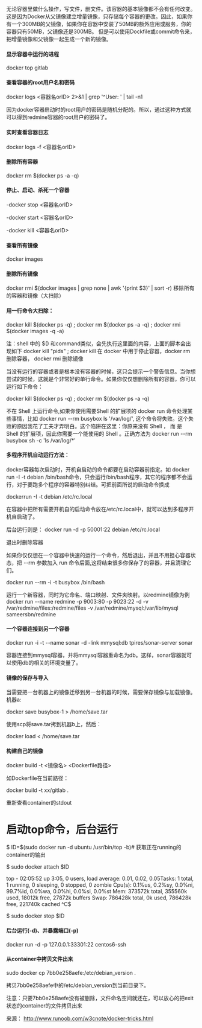 无论容器里做什么操作，写文件，删文件。该容器的基本镜像都不会有任何改变。这是因为Docker从父镜像建立增量镜像，只存储每个容器的更改。因此，如果你有一个300MB的父镜像，如果你在容器中安装了50MB的额外应用或服务，你的容器只有50MB，父镜像还是300MB。 但是可以使用Dockfile或commit命令来，把增量镜像和父镜像一起生成一个新的镜像。
  
#### 显示容器中运行的进程
docker top gitlab 

#### 查看容器的root用户名和密码
docker logs <容器名orID> 2>&1 | grep '^User: ' | tail -n1

因为docker容器启动时的root用户的密码是随机分配的。所以，通过这种方式就可以得到redmine容器的root用户的密码了。
  
  
#### 实时查看容器日志
docker logs -f <容器名orID>  

#### 删除所有容器
docker rm $(docker ps -a -q)

#### 停止、启动、杀死一个容器
-docker stop <容器名orID>  

-docker start <容器名orID>  

-docker kill <容器名orID>

#### 查看所有镜像
docker images

#### 删除所有镜像
docker rmi $(docker images | grep none | awk '{print $3}' | sort -r)
移除所有的容器和镜像（大扫除）

#### 用一行命令大扫除：
docker kill $(docker ps -q) ; 
docker rm $(docker ps -a -q) ; 
docker rmi $(docker images -q -a)

注：shell 中的 $() 和command类似，会先执行这里面的内容，上面的脚本会出现如下 docker kill "pids" ; docker kill 在 docker 中用于停止容器，docker rm 删除容器， docker rmi 删除镜像

当没有运行的容器或者是根本没有容器的时候，这只会提示一个警告信息。当你想尝试的时候，这就是个非常好的单行命令。如果你仅仅想删除所有的容器，你可以运行如下命令：

docker kill $(docker ps -q) ; docker rm $(docker ps -a -q) 

不在 Shell 上运行命令,如果你使用需要Shell 的扩展项的 docker run 命令处理某些事情，比如 docker run --rm busybox ls '/var/log/', 这个命令将失败。这个失败的原因我花了工夫才弄明白。这个陷阱在这里：你原来没有 Shell ， 而  是 Shell 的扩展项，因此你需要一个能使用的 Shell 。正确方法为
docker run --rm busybox sh -c 'ls /var/log/*'

#### 多程序开机自动运行方法：
docker容器每次启动时，开机自启动的命令都要在启动容器前指定。如 docker run -I -t debian /bin/bash命令，只会运行/bin/bash程序，其它的程序都不会运行，对于要跑多个程序的容器特别纠结。可把前面所说的启动命令换成

dockerrun -I -t debian /etc/rc.local

在容器中把所有需要开机自的启动命令放在/etc/rc.local中，就可以达到多程序开机自启动了。

后台运行则是：
docker run -d -p 50001:22 debian /etc/rc.local

退出时删除容器

如果你仅仅想在一个容器中快速的运行一个命令，然后退出，并且不用担心容器状态，把 --rm 参数加入 run 命令后面,这将结束很多你保存了的容器，并且清理它们。

docker run --rm -i -t busybox /bin/bash

运行一个新容器，同时为它命名、端口映射、文件夹映射。以redmine镜像为例
docker run --name redmine -p 9003:80 -p 9023:22 -d -v /var/redmine/files:/redmine/files -v /var/redmine/mysql:/var/lib/mysql sameersbn/redmine
#### 一个容器连接到另一个容器

docker run -i -t --name sonar -d -link mmysql:db   tpires/sonar-server
sonar

容器连接到mmysql容器，并将mmysql容器重命名为db。这样，sonar容器就可以使用db的相关的环境变量了。

#### 镜像的保存与导入

当需要把一台机器上的镜像迁移到另一台机器的时候，需要保存镜像与加载镜像。 
机器a:

docker save busybox-1 > /home/save.tar

使用scp将save.tar拷到机器b上，然后：

docker load < /home/save.tar

#### 构建自己的镜像

docker build -t <镜像名> <Dockerfile路径>

如Dockerfile在当前路径：

docker build -t xx/gitlab .

重新查看container的stdout

# 启动top命令，后台运行

$ ID=$(sudo docker run -d ubuntu /usr/bin/top -b)# 获取正在running的container的输出

$ sudo docker attach $ID

top - 02:05:52 up  3:05,  0 users,  load average: 0.01, 0.02, 0.05Tasks:   1 total,   1 running,   0 sleeping,   0 stopped,   0 zombie
Cpu(s):  0.1%us,  0.2%sy,  0.0%ni, 99.7%id,  0.0%wa,  0.0%hi,  0.0%si,  0.0%st
Mem:    373572k total,   355560k used,    18012k free,    27872k buffers
Swap:   786428k total,        0k used,   786428k free,   221740k cached
^C$

$ sudo docker stop $ID

#### 后台运行(-d)、并暴露端口(-p)

docker run -d -p 127.0.0.1:33301:22 centos6-ssh

#### 从container中拷贝文件出来

sudo docker cp 7bb0e258aefe:/etc/debian_version .

拷贝7bb0e258aefe中的/etc/debian_version到当前目录下。

注意：只要7bb0e258aefe没有被删除，文件命名空间就还在，可以放心的把exit状态的container的文件拷贝出来

来源： http://www.runoob.com/w3cnote/docker-tricks.html
